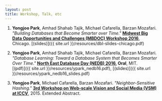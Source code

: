 ```yaml
---
layout: post
title: Workshop, Talk, etc
---
```


1. **Yongjoo Park**, Amhad Shahab Tajik, Michael Cafarella, Barzan Mozafari.
   *"Building Databases that Become Smarter over Time."*
   **[Midwest Big Data Opportunities and Challenges (MBDOC) Workshop
   2016](http://people.cs.uchicago.edu/~aelmore/mbdoc.html)**,
   Chicago.
   [(slides)]({{ site.url }}/resources/dbl-slides-chicago.pdf)

1. **Yongjoo Park**, Amhad Shahab Tajik, Michael Cafarella, Barzan Mozafari.
   *"Database Learning: Toward a Database System that Becomes Smarter Over Time."*
   **[North East Database Day (NEDB) 2016](http://mitdbg.github.io/nedbday/2016/), Oral**, MIT.<br/>
   [(pdf)]({{ site.url }}/resources/ypark_nedb16.pdf),
   [(slides)]({{ site.url }}/resources/ypark_nedb16_slides.pdf)

1. **Yongjoo Park**, Michael Cafarella, Barzan Mozafari.
   *"Neighbor-Sensitive Hashing."*
   **[3rd Workshop on Web-scale Vision and Social Media
   (VSM) at ICCV](https://sites.google.com/site/vsm2015iccv/)**, 2015.
   Extended Abstract.
